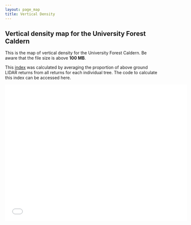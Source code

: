 ```yaml
---
layout: page_map
title: Vertical Density
---
```


Vertical density map for the University Forest Caldern
-------------------------------------------------------------

This is  the map of vertical density for the University Forest Caldern. Be aware that the file size is above **100 MB**.

This
[index](https://github.com/goergen95/mof_caldern/blob/master/src/011_structure_values.R#L97)
was calculated by averaging the proportion of above ground LIDAR returns
from all returns for each individual tree. The code to calculate this
index can be accessed here.


<div class="map-container">
    <iframe class="map-iframe" src="../assets/maps/mapobjects/density.html" width="600" height="450" frameborder="0"
    ></iframe>
</div>

